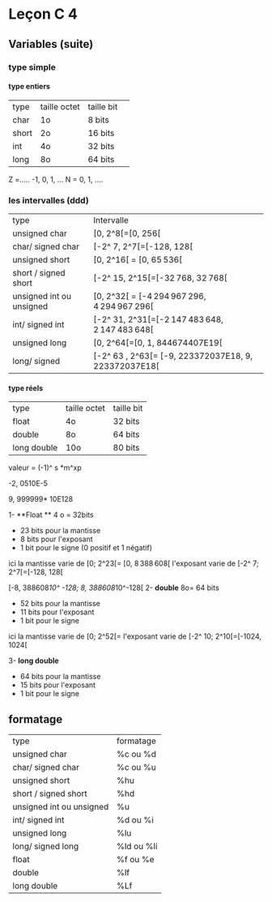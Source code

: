 #  Leçon C 4

## Variables  (suite)

### type simple 

 #### type entiers

|	|	| ||
|---|---|---|---|
| type		| taille octet| taille bit|
| char		| 1o	| 8 bits	| 
| short		| 2o	| 16 bits	|
| int		| 4o 	| 32 bits 	|
| long		| 8o	| 64 bits	|

Z =..... -1, 0, 1, ...
N = 0, 1, ....
 ### les intervalles (ddd)
|	|	|
|---|---|
| type		| Intervalle |
| unsigned char		| [0, 2^8[=[0, 256[	|
|  char/ signed char	| [-2^ 7, 2^7[=[-128, 128[	|
| unsigned short		| [0, 2^16[ = [0, 65 536[	|
| short	/ signed short	| [-2^ 15, 2^15[=[-32 768, 32 768[	|
| unsigned int	ou unsigned	| 	[0, 2^32[ = [-4 294 967 296, 4 294 967 296[|
| int/ signed int	| [-2^ 31, 2^31[=[-2 147 483 648, 2 147 483 648[	|
| unsigned long	| [0, 2^64[=[0, 1, 844674407E19[	| 
| long/ signed	|	[-2^ 63 , 2^63[= [-9, 223372037E18, 9, 223372037E18[| 

 #### type réels
|	|	|  |
|---|---|--|
| type		| taille octet| taille bit|
| float 	| 4o	| 32 bits	|
| double	| 8o	| 64 bits	|
|long double| 10o	|	80 bits	|

valeur = (-1)^ s *m^xp

-2, 0510E-5

9, 999999* 10E128

1- **Float ** 4 o = 32bits

*   23 bits pour la mantisse
*   8 bits pour l'exposant
*   1 bit pour le signe (0 positif et 1 négatif)

ici la mantisse varie de [0; 2^23[= [0, 8 388 608[
l'exposant varie de [-2^ 7; 2^7[=[-128, 128[

[-8, 388608*10^ -128; 8, 388608*10^-128[
2- **double** 8o= 64 bits

*   52 bits pour la mantisse
*   11 bits pour l'exposant
*   1 bit pour le signe

ici la mantisse varie de [0; 2^52[=
l'exposant varie de [-2^ 10; 2^10[=[-1024, 1024[

3- **long double**

*   64 bits pour la mantisse
*   15 bits pour l'exposant
*   1 bit pour le signe

## formatage

|	|	|
|---|---|
| type		| formatage|
| unsigned char		| %c ou %d	|
|  char/ signed char	| %c ou %u	|
| unsigned short		| %hu	|
| short	/ signed short	| %hd	|
| unsigned int	ou unsigned	| %u	|
| int/ signed int	| %d ou %i|
| unsigned long	| %lu| 
| long/ signed long	|	%ld ou %li| 
| float 	| %f ou %e	|
| double	|  %lf|
|long double|  %Lf	|
